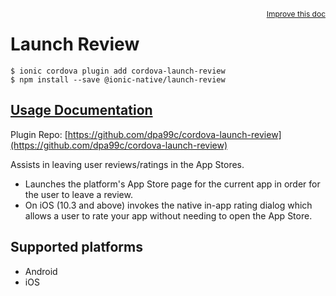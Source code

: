 <a style="float:right;font-size:12px;" href="http://github.com/ionic-team/ionic-native/edit/master/src/@ionic-native/plugins/launch-review/index.ts#L1">
  Improve this doc
</a>

# Launch Review

```
$ ionic cordova plugin add cordova-launch-review
$ npm install --save @ionic-native/launch-review
```

## [Usage Documentation](https://ionicframework.com/docs/native/launch-review/)

Plugin Repo: [https://github.com/dpa99c/cordova-launch-review](https://github.com/dpa99c/cordova-launch-review)

Assists in leaving user reviews/ratings in the App Stores.
- Launches the platform's App Store page for the current app in order for the user to leave a review.
- On iOS (10.3 and above) invokes the native in-app rating dialog which allows a user to rate your app without needing to open the App Store.

## Supported platforms
- Android
- iOS



